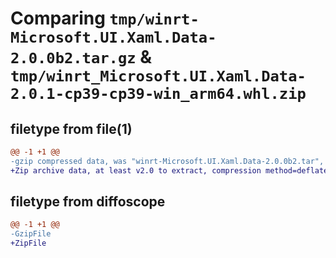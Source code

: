# Comparing `tmp/winrt-Microsoft.UI.Xaml.Data-2.0.0b2.tar.gz` & `tmp/winrt_Microsoft.UI.Xaml.Data-2.0.1-cp39-cp39-win_arm64.whl.zip`

## filetype from file(1)

```diff
@@ -1 +1 @@
-gzip compressed data, was "winrt-Microsoft.UI.Xaml.Data-2.0.0b2.tar", last modified: Sat Dec  2 18:28:49 2023, max compression
+Zip archive data, at least v2.0 to extract, compression method=deflate
```

## filetype from diffoscope

```diff
@@ -1 +1 @@
-GzipFile
+ZipFile
```


